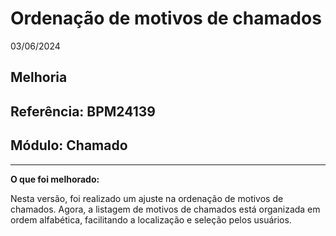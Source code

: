 # Ordenação de motivos de chamados
03/06/2024
## Melhoria
## Referência: BPM24139
## Módulo: Chamado
***

**O que foi melhorado:**

Nesta versão, foi realizado um ajuste na ordenação de motivos de chamados. Agora, a listagem de motivos de chamados está organizada em ordem alfabética, facilitando a localização e seleção pelos usuários.